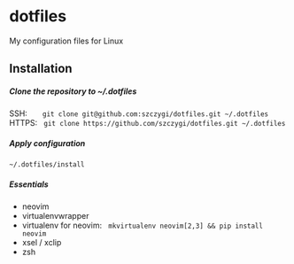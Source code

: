 # dotfiles
My configuration files for Linux

## Installation

##### Clone the repository to ~/.dotfiles
SSH: &nbsp;&nbsp;&nbsp;&nbsp;&nbsp; `git clone git@github.com:szczygi/dotfiles.git ~/.dotfiles`  
HTTPS: &nbsp; `git clone https://github.com/szczygi/dotfiles.git ~/.dotfiles`

##### Apply configuration
`~/.dotfiles/install`

##### Essentials
* neovim  
* virtualenvwrapper  
* virtualenv for neovim: &nbsp;&nbsp;`mkvirtualenv neovim[2,3] && pip install neovim`
* xsel / xclip  
* zsh  
